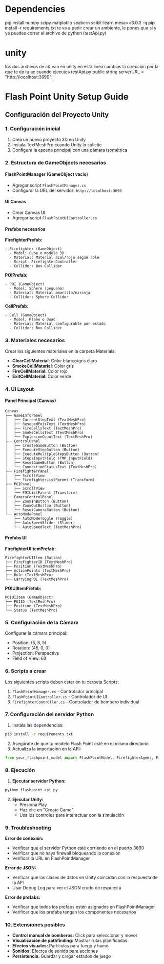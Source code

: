 # Dependencies

pip install numpy scipy matplotlib seaborn scikit-learn mesa==3.0.3 -q
pip install -r requirements.txt
 te va a pedir crear un ambiente, le pones que sí 
 y ya puedes correr el archivo de python (testApi.py)

# unity
los dos archivos de c# van en unity
en esta linea cambias la dirección por la que te de tu ac cuando ejecutes testApi.py
    public string serverURL = "http://localhost:3690"; 




# Flash Point Unity Setup Guide

## Configuración del Proyecto Unity

### 1. Configuración inicial
1. Crea un nuevo proyecto 3D en Unity
2. Instala TextMeshPro cuando Unity lo solicite
3. Configura la escena principal con una cámara isométrica

### 2. Estructura de GameObjects necesarios

#### FlashPointManager (GameObject vacío)
- Agregar script `FlashPointManager.cs`
- Configurar la URL del servidor: `http://localhost:3690`

#### UI Canvas
- Crear Canvas UI
- Agregar script `FlashPointUIController.cs`

#### Prefabs necesarios

**FirefighterPrefab:**
```
- Firefighter (GameObject)
  - Model: Cube o modelo 3D
  - Material: Material azul/rojo según role
  - Script: FirefighterController
  - Collider: Box Collider
```

**POIPrefab:**
```
- POI (GameObject)
  - Model: Sphere (pequeña)
  - Material: Material amarillo/naranja
  - Collider: Sphere Collider
```

**CellPrefab:**
```
- Cell (GameObject)
  - Model: Plane o Quad
  - Material: Material configurable por estado
  - Collider: Box Collider
```

### 3. Materiales necesarios

Crear los siguientes materiales en la carpeta Materials:

- **ClearCellMaterial**: Color blanco/gris claro
- **SmokeCellMaterial**: Color gris
- **FireCellMaterial**: Color rojo
- **ExitCellMaterial**: Color verde

### 4. UI Layout

#### Panel Principal (Canvas)
```
Canvas
├── GameInfoPanel
│   ├── CurrentStepText (TextMeshPro)
│   ├── RescuedPoisText (TextMeshPro)
│   ├── FireCellsText (TextMeshPro)
│   ├── SmokeCellsText (TextMeshPro)
│   └── ExplosionCountText (TextMeshPro)
├── ControlPanel
│   ├── CreateGameButton (Button)
│   ├── ExecuteStepButton (Button)
│   ├── ExecuteMultipleStepsButton (Button)
│   ├── StepsInputField (TMP_InputField)
│   ├── ResetGameButton (Button)
│   └── ConnectionStatusText (TextMeshPro)
├── FirefighterPanel
│   ├── ScrollView
│   └── FirefighterListParent (Transform)
├── POIPanel
│   ├── ScrollView
│   └── POIListParent (Transform)
├── CameraControlPanel
│   ├── ZoomInButton (Button)
│   ├── ZoomOutButton (Button)
│   └── ResetCameraButton (Button)
└── AutoModePanel
    ├── AutoModeToggle (Toggle)
    ├── AutoSpeedSlider (Slider)
    └── AutoSpeedText (TextMeshPro)
```

#### Prefabs UI

**FirefighterUIItemPrefab:**
```
FirefighterUIItem (Button)
├── FirefighterID (TextMeshPro)
├── Position (TextMeshPro)
├── ActionPoints (TextMeshPro)
├── Role (TextMeshPro)
└── CarryingPOI (TextMeshPro)
```

**POIUIItemPrefab:**
```
POIUIItem (GameObject)
├── POIID (TextMeshPro)
├── Position (TextMeshPro)
└── Status (TextMeshPro)
```

### 5. Configuración de la Cámara

Configurar la cámara principal:
- Position: (5, 8, 5)
- Rotation: (45, 0, 0)
- Projection: Perspective
- Field of View: 60

### 6. Scripts a crear

Los siguientes scripts deben estar en tu carpeta Scripts:

1. `FlashPointManager.cs` - Controlador principal
2. `FlashPointUIController.cs` - Controlador de UI
3. `FirefighterController.cs` - Controlador de bombero individual

### 7. Configuración del servidor Python

1. Instala las dependencias:
```bash
pip install -r requirements.txt
```

2. Asegúrate de que tu modelo Flash Point esté en el mismo directorio
3. Actualiza la importación en la API:
```python
from your_flashpoint_model import FlashPointModel, FirefighterAgent, FireState, CellType, POI
```

### 8. Ejecución

1. **Ejecutar servidor Python:**
```bash
python flashpoint_api.py
```

2. **Ejecutar Unity:**
   - Presiona Play
   - Haz clic en "Create Game"
   - Usa los controles para interactuar con la simulación

### 9. Troubleshooting

**Error de conexión:**
- Verificar que el servidor Python esté corriendo en el puerto 3690
- Verificar que no haya firewall bloqueando la conexión
- Verificar la URL en FlashPointManager

**Error de JSON:**
- Verificar que las clases de datos en Unity coincidan con la respuesta de la API
- Usar Debug.Log para ver el JSON crudo de respuesta

**Error de prefabs:**
- Verificar que todos los prefabs estén asignados en FlashPointManager
- Verificar que los prefabs tengan los componentes necesarios

### 10. Extensiones posibles

- **Control manual de bomberos:** Click para seleccionar y mover
- **Visualización de pathfinding:** Mostrar rutas planificadas
- **Efectos visuales:** Partículas para fuego y humo
- **Sonidos:** Efectos de sonido para acciones
- **Persistencia:** Guardar y cargar estados de juego